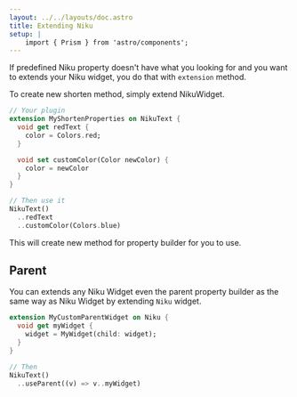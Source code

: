 ```yaml
---
layout: ../../layouts/doc.astro
title: Extending Niku
setup: |
    import { Prism } from 'astro/components';
---
```

If predefined Niku property doesn't have what you looking for and you want to extends your Niku widget, you do that with `extension` method.

To create new shorten method, simply extend NikuWidget.
```dart
// Your plugin
extension MyShortenProperties on NikuText {
  void get redText {
    color = Colors.red;
  }

  void set customColor(Color newColor) {
    color = newColor
  }
}

// Then use it
NikuText()
  ..redText
  ..customColor(Colors.blue)
```
This will create new method for property builder for you to use.

## Parent
You can extends any Niku Widget even the parent property builder as the same way as Niku Widget by extending `Niku` widget.
```dart
extension MyCustomParentWidget on Niku {
  void get myWidget {
    widget = MyWidget(child: widget);
  }
}

// Then
NikuText()
  ..useParent((v) => v..myWidget)
```
